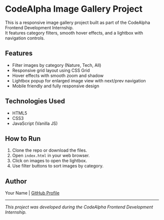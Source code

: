 # CodeAlpha Image Gallery Project

This is a responsive image gallery project built as part of the CodeAlpha Frontend Development Internship.  
It features category filters, smooth hover effects, and a lightbox with navigation controls.

## Features

- Filter images by category (Nature, Tech, All)  
- Responsive grid layout using CSS Grid  
- Hover effects with smooth zoom and shadow  
- Lightbox popup for enlarged image view with next/prev navigation  
- Mobile friendly and fully responsive design

## Technologies Used

- HTML5  
- CSS3  
- JavaScript (Vanilla JS)

## How to Run

1. Clone the repo or download the files.  
2. Open `index.html` in your web browser.  
3. Click on images to open the lightbox.  
4. Use filter buttons to sort images by category.

## Author

Your Name | [GitHub Profile](https://github.com/yourusername)

---

*This project was developed during the CodeAlpha Frontend Development Internship.*

